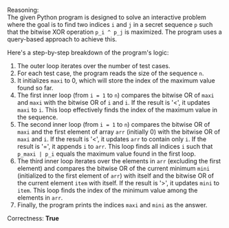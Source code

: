 Reasoning:  
The given Python program is designed to solve an interactive problem where the goal is to find two indices `i` and `j` in a secret sequence `p` such that the bitwise XOR operation `p_i ^ p_j` is maximized. The program uses a query-based approach to achieve this.

Here's a step-by-step breakdown of the program's logic:

1.  The outer loop iterates over the number of test cases.
2.  For each test case, the program reads the size of the sequence `n`.
3.  It initializes `maxi` to 0, which will store the index of the maximum value found so far.
4.  The first inner loop (from `i = 1` to `n`) compares the bitwise OR of `maxi` and `maxi` with the bitwise OR of `i` and `i`. If the result is '<', it updates `maxi` to `i`. This loop effectively finds the index of the maximum value in the sequence.
5.  The second inner loop (from `i = 1` to `n`) compares the bitwise OR of `maxi` and the first element of array `arr` (initially 0) with the bitwise OR of `maxi` and `i`. If the result is '<', it updates `arr` to contain only `i`. If the result is '=', it appends `i` to `arr`. This loop finds all indices `i` such that `p_maxi | p_i` equals the maximum value found in the first loop.
6.  The third inner loop iterates over the elements in `arr` (excluding the first element) and compares the bitwise OR of the current minimum `mini` (initialized to the first element of `arr`) with itself and the bitwise OR of the current element `item` with itself. If the result is '>', it updates `mini` to `item`. This loop finds the index of the minimum value among the elements in `arr`.
7.  Finally, the program prints the indices `maxi` and `mini` as the answer.

Correctness: **True**